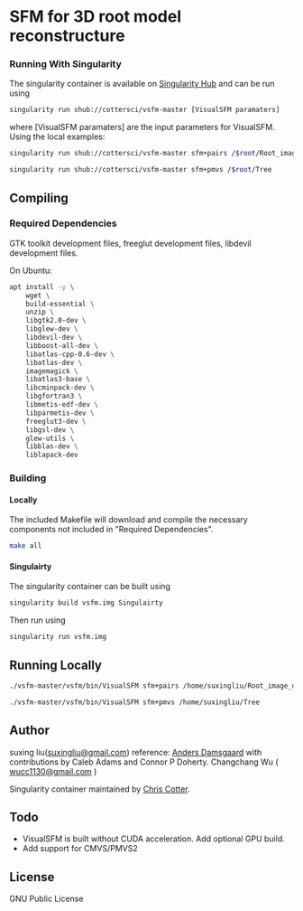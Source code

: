 # SFM for 3D root model reconstructure

### Running With Singularity
The singularity container is available on [Singularity Hub](https://www.singularity-hub.org)
and can be run using
```bash
singularity run shub://cottersci/vsfm-master [VisualSFM paramaters]
```

where [VisualSFM paramaters] are the input parameters for VisualSFM. Using the local examples:

```bash
singularity run shub://cottersci/vsfm-master sfm+pairs /$root/Root_image_data/3600_10_whole/PairList_90_2.txt
```

```bash
singularity run shub://cottersci/vsfm-master sfm+pmvs /$root/Tree
```

## Compiling

### Required Dependencies
GTK toolkit development files, freeglut development files, libdevil development
files.

On Ubuntu:

```bash
apt install -y \
    wget \
    build-essential \
    unzip \
    libgtk2.0-dev \
    libglew-dev \
    libdevil-dev \
    libboost-all-dev \
    libatlas-cpp-0.6-dev \
    libatlas-dev \
    imagemagick \
    libatlas3-base \
    libcminpack-dev \
    libgfortran3 \
    libmetis-edf-dev \
    libparmetis-dev \
    freeglut3-dev \
    libgsl-dev \
    glew-utils \
    libblas-dev \
    liblapack-dev
```

### Building

#### Locally
The included Makefile will download and compile the necessary components not included in "Required Dependencies".

```bash
make all
```

#### Singulairty
The singularity container can be built using

```bash
singularity build vsfm.img Singulairty
```

Then run using

```bash
singularity run vsfm.img
```

## Running Locally
```bash
./vsfm-master/vsfm/bin/VisualSFM sfm+pairs /home/suxingliu/Root_image_data/3600_10_whole/PairList_90_2.txt
```

```bash
./vsfm-master/vsfm/bin/VisualSFM sfm+pmvs /home/suxingliu/Tree
```

## Author
suxing liu(suxingliu@gmail.com)
reference:
[Anders Damsgaard](mailto:adamsgaard@ucsd.edu) with contributions by Caleb Adams
and Connor P Doherty.
Changchang Wu ( wucc1130@gmail.com )

Singularity container maintained by [Chris Cotter](http://github.com/cottersci).

## Todo
- VisualSFM is built without CUDA acceleration. Add optional GPU build.
- Add support for CMVS/PMVS2

## License
GNU Public License
